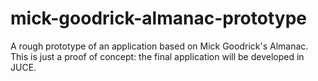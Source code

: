# mick-goodrick-almanac-prototype
A rough prototype of an application based on Mick Goodrick's Almanac. This is just a proof of concept: the final application will be developed in JUCE.
